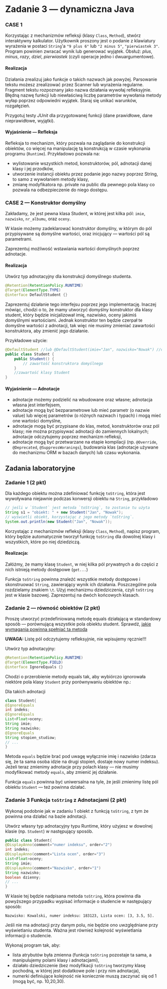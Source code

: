 # Zadanie 3 — dynamiczna Java

### CASE 1

Korzystając z mechanizmów refleksji (klasy `Class`, `Method`), stwórz interaktywny kalkulator.
Użytkownik proszony jest o podanie z klawiatury wyrażenia w postaci `String`'a `"9 plus 6"`
lub `"2 minus 5"`, `"pierwiastek 3"`. Program powinien zwracać wynik lub generować wyjątek.
Obsłuż: _plus_, _minus_, _razy_, _dziel_, _pierwiastek_ (czyli operacje jedno i dwuargumentowe).

#### Realizacja

Działania zrealizuj jako funkcje o takich nazwach jak powyżej. Parsowanie tekstu możesz zrealizować
przez Scanner lub wyrażenia regularne. Fragment tekstu rozpoznany jako nazwa działania wywołaj
refleksyjnie. Błędną nazwę funkcji lub niewłaściwą liczbę parametrów wywołania metody wyłap
poprzez odpowiedni wyjątek. Staraj się unikać warunków, rozgałęzień.

Przygotuj testy _JUnit_ dla przygotowanej funkcji (dane prawidłowe, dane nieprawidłowe, wyjątki).

#### Wyjaśnienie — Refleksja

Refleksja to mechanizm, który pozwala na zaglądanie do konstrukcji obiektów, co więcej
na manipulację tą konstrukcją w czasie wykonania programu (`Runtime`). Przykładowo pozwala na:

* wylistowanie wszystkich metod, konstruktorów, pól, adnotacji danej klasy i jej przodków,
* utworzenie instancji obiektu przez podanie jego nazwy poprzez String, to samo z wywołaniem
  metody klasy,
* zmianę modyfikatora np. private na public dla pewnego pola klasy co pozwala na odbezpieczenie
  do niego dostępu.

### CASE 2 — Konstruktor domyślny
Zakładamy, że jest pewna klasa Student, w której jest kilka pól: `imie`, `nazwisko`,
`nr_albumu`, oraz `oceny`.

W klasie możemy zadeklarować konstruktor domyślny, w którym do pól przypisywane są domyślne
wartości, oraz inicjujący — wartości pól są parametrami.

Zaprezentuj możliwość wstawiania wartości domyślnych poprzez adnotacje.

#### Realizacja

Utwórz typ adnotacyjny dla konstrukcji domyślnego studenta.

```java
@Retention(RetentionPolicy.RUNTIME)
@Target(ElementType.TYPE)
@interface DefaultStudent {}
```

Zaprezentuj działanie tego interfejsu poprzez jego implementację. Inaczej mówiąc, chodzi o to,
że mamy utworzyć domyślny konstruktor dla klasy student, który będzie inicjalizował imię, nazwisko,
oceny jakimiś domyślnymi wartościami. Jednak konstruktor ten będzie czerpał te domyślne wartości
z adnotacji, tak więc nie musimy zmieniać zawartości konstruktora, aby zmienić jego działanie.

Przykładowe użycie:

```java
@DefaultStudent //lub @DefaultStudent(imie="Jan", nazwisko="Nowak") //domyślne wartości przykrywamy własnymi
public class Student {
    public Student() {
        // zawartość konstruktora domyślnego
    }
    //zawartość klasy Student
}
```

#### Wyjaśnienie — Adnotacje
* adnotacje możemy podzielić na wbudowane oraz własne; adnotacja własna jest interfejsem,
* adnotacje mogą być bezparametrowe lub mieć parametr (o nazwie value) lub więcej parametrów
  (o różnych nazwach i typach) i mogą mieć one wartości domyślne,
* adnotacje mogą być przypisane do klas, metod, konstruktorów oraz pól klasy; nie można przypisywać
  adnotacji do zamiennych lokalnych; adnotacje odczytujemy poprzez mechanizm refleksji,
* adnotacje mogą być przetwarzane na etapie kompilacji (np. `@Override`, `@Deprecated`,
  `@SuppressWoranings`), budowania klas (adnotacje używane do mechanizmu ORM w bazach danych)
  lub czasu wykonania.

## Zadania laboratoryjne
### Zadanie 1 (2 pkt)

Dla każdego obiektu można zdefiniować funkcję `toString`, która jest wywoływana niejawnie podczas
konwersji obiektu na `String`, przykładowo
```java
// jeśli w `Student` jest metoda `toString`, to zostanie tu użyta
String s1 = "obiekt: " + new Student("Jan", "Nowak");
// wyświetli obiekt, korzystając z jego metody `toString`.
System.out.println(new Student("Jan", "Nowak"));
```
Korzystając z mechanizmów refleksji (klasy `Class`, `Method`), napisz program, który będzie
automatycznie tworzył funkcję `toString` dla dowolnej klasy i wszystkich, które po niej dziedziczą.

#### Realizacja:

Załóżmy, że mamy klasę `Student`, w niej kilka pól prywatnych a do części z nich istnieją metody
dostępowe (`get...`)

Funkcja `toString` powinna znaleźć wszystkie metody dostępowe i skonstruować `String`,
zawierający wynik ich działania. Poszczególne pola rozdzielamy znakiem `\t`.
Użyj mechanizmu dziedziczenia, czyli `toString` jest w klasie bazowej. Zaprezentuj na dwóch
końcowych klasach.

### Zadanie 2 — równość obiektów (2 pkt)
Proszę utworzyć przedefiniowaną metodę equals działającą w standardowy sposób — porównującą
wszystkie pola obiektu student. Sprawdź,
[jakie wymagania powinna spełniać ta metoda](https://javastart.pl/baza-wiedzy/programowanie-obiektowe/metoda-equals)

**UWAGA:** Listę pól odczytujemy refleksyjnie, nie wpisujemy ręcznie!!!

Utwórz typ adnotacyjny:

```java
@Retention(RetentionPolicy.RUNTIME)
@Target(ElementType.FIELD)
@interface IgnoreEquals {}
```
Chodzi o przerobienie metody equals tak, aby wybiórczo ignorowała niektóre pola klasy `Student`
przy porównywaniu obiektów np.:

Dla takich adnotacji
```java
class Student{
@IgnoreEquals
int indeks;
@IgnoreEquals
List<Float>oceny;
String imie;
String nazwisko;
@IgnoreEquals
String stopien_studiow;
// ...
}
```
Metoda `equals` będzie brać pod uwagę wyłącznie imię i nazwisko (zdarza się, że ta sama osoba idzie
na drugi stopień, dostaje nowy numer indeksu).
Jeżeli teraz zmienimy adnotacje przy polach klasy — nie musimy modyfikować metody `equals`,
aby zmienić jej działanie.

Funkcja `equals` powinna być uniwersalna na tyle, że jeśli zmienimy listę pól obiektu
`Student` — też powinna działać.

### Zadanie 3 Funkcja `toString` z Adnotacjami (2 pkt)
Wykonaj podobnie jak w zadaniu 1 obiekt z funkcją `toString`, z tym że powinna ona działać
na bazie adnotacji.

Utwórz własny typ adnotacyjny typu Runtime, który użyjesz w dowolnej klasie (np. `Student`)
w następujący sposób.

```java
public class Student{
@DisplayAnno(comment="numer indeksu", order="2")
int indeks;
@DisplayAnno(comment="Lista ocen", order="3")
List<Float>oceny;
String imie;
@DisplayAnno(comment="Nazwisko", order="1")
String nazwisko;
boolean dzienny;
// ...
}
```
W klasie tej będzie nadpisana metoda `toString`, która powinna dla powyższego przypadku wypisać
informacje o studencie w następujący sposób:

```
Nazwisko: Kowalski, numer indeksu: 183123, Lista ocen: [3, 3.5, 5].
```
Jeśli nie ma adnotacji przy danym polu, nie będzie ono uwzględniane przy wyświetlaniu studenta.
Ważna jest również kolejność wyświetlania informacji o studencie.

Wykonaj program tak, aby:

* lista atrybutów była zmienna (funkcja `toString` pozostaje ta sama, a manipulujemy polami klasy
  i adnotacjami),
* działało dziedziczenie (bez modyfikacji `toString` tworzymy klasę pochodną, w której
  jest dodatkowe pole i przy nim adnotacja),
* numerki definiujące kolejność nie koniecznie muszą zaczynać się od 1 (mogą być, np. 10,20,30).
